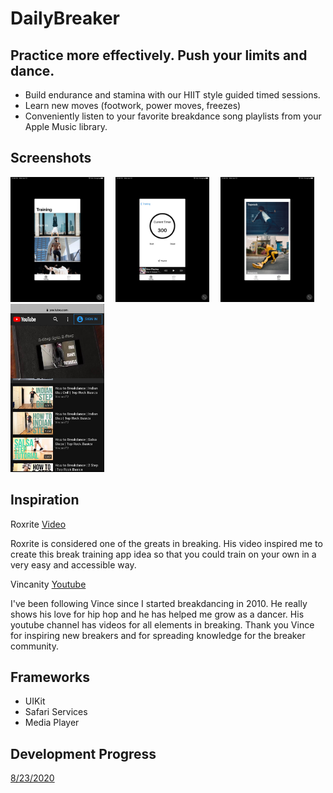 # DailyBreaker

## Practice more effectively. Push your limits and dance.

* Build endurance and stamina with our HIIT style guided timed sessions. 
* Learn new moves (footwork, power moves, freezes)
* Conveniently listen to your favorite breakdance song playlists from your Apple Music library.

## Screenshots

<img src= "/screenshots/1.jpg" width = "150">&emsp;
<img src= "/screenshots/2.jpg" width = "150">&emsp;
<img src= "/screenshots/3.jpg" width = "150">&emsp;
<img src= "/screenshots/4.jpg" width = "150">

## Inspiration

Roxrite
[Video](https://youtu.be/4CofNyGY_AY?t=150)

Roxrite is considered one of the greats in breaking. His video inspired me to create this break training app idea
so that you could train on your own in a very easy and accessible way.

Vincanity 
[Youtube](https://www.youtube.com/user/VincaniTV)

I've been following Vince since I started breakdancing in 2010.
He really shows his love for hip hop and he has helped me grow as a dancer.
His youtube channel has videos for all elements in breaking. 
Thank you Vince for inspiring new breakers and for spreading knowledge for the breaker community.

## Frameworks 
* UIKit
* Safari Services
* Media Player

## Development Progress 
[8/23/2020](https://www.youtube.com/watch?v=6lDL9-F2rSg)



